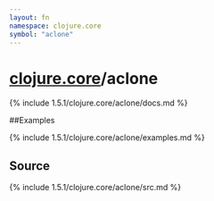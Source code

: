 ```yaml
---
layout: fn
namespace: clojure.core
symbol: "aclone"
---
```


# [clojure.core](../)/aclone

{% include 1.5.1/clojure.core/aclone/docs.md %}

##Examples

{% include 1.5.1/clojure.core/aclone/examples.md %}
## Source
{% include 1.5.1/clojure.core/aclone/src.md %}

